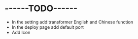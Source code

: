# ------TODO------ #
* In the setting add transformer English and Chinese function
* In the deploy page add default port
* Add Icon 
